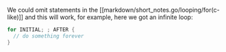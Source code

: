 We could omit statements in the [[markdown/short_notes.go/looping/for(c-like)]] and this will work, for example, here we got an infinite loop:
```go
for INITIAL; ; AFTER {
  // do something forever
}
```